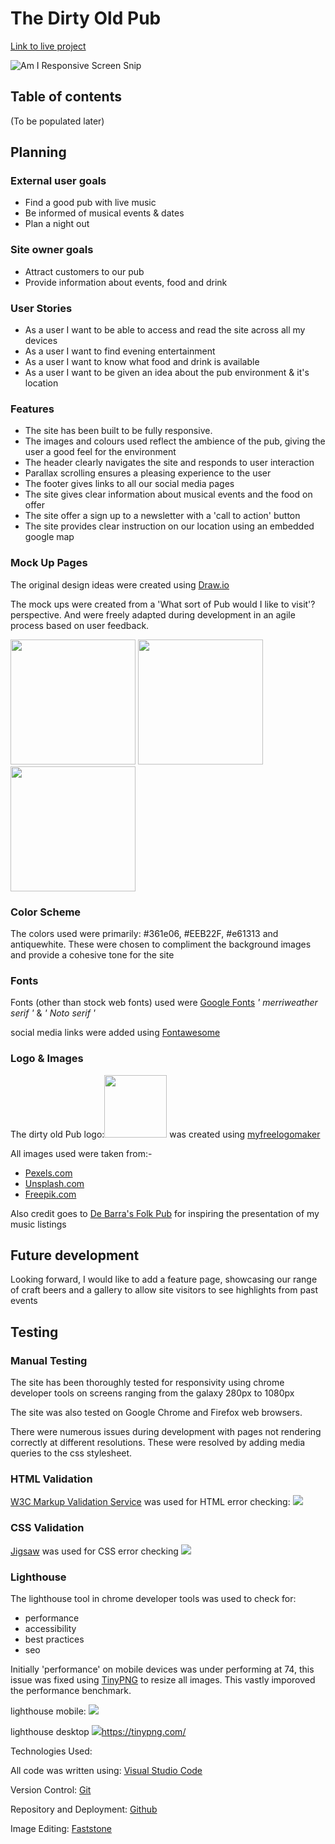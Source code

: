 # The Dirty Old Pub

[Link to live project](https://braxxian.github.io/The-Auld-Pub/)

![Am I Responsive Screen Snip](./docs/Responsive-devices.JPG)

## Table of contents
(To be populated later)

## Planning

### External user goals

* Find a good pub with live music
* Be informed of musical events & dates
* Plan a night out

### Site owner goals

* Attract customers to our pub
* Provide information about events, food and drink

### User Stories

* As a user I want to be able to access and read the
  site across all my devices
* As a user I want to find evening entertainment
* As a user I want to know what food and drink is
  available      
* As a user I want to be given an idea about the pub 
  environment & it's location

### Features

* The site has been built to be fully responsive.
* The images and colours used reflect the ambience of
the pub, giving the user a good feel for the environment
* The header clearly navigates the site and responds to user interaction
* Parallax scrolling ensures a pleasing experience to the user
* The footer gives links to all our social media pages
* The site gives clear information about musical events and the food on offer
* The site offer a sign up to a newsletter with a 'call to action' button
* The site provides clear instruction on our location using an embedded google map

### Mock Up Pages

The original design ideas were created using [Draw.io](https://app.diagrams.net/)

The mock ups were created from a 'What sort of Pub would I like to visit'? perspective. And were freely adapted during development in an agile process based on user feedback.

<img src="./docs/site-mockup-1.JPG" width="200">    <img src="./docs/site-mockup-2.JPG" width="200">
<img src="./docs/site-mockup-3.JPG" width="200">

### Color Scheme

The colors used were primarily: #361e06, #EEB22F, #e61313 and antiquewhite. These were chosen to compliment the background images and provide a cohesive tone for the site

### Fonts

Fonts (other than stock web fonts) used were [Google Fonts](https://fonts.google.com) *' merriweather serif '* &
*' Noto serif '*

social media links were added using [Fontawesome](https://fontawesome.com/)

### Logo & Images

The dirty old Pub logo:<img src="./assets/images/logo.png" width="100">
was created using [myfreelogomaker](https://www.myfreelogomaker.com)

All images used were taken from:-
* [Pexels.com](https://www.pexels.com)
* [Unsplash.com](https://unsplash.com)
* [Freepik.com](https://www.freepik.com)

Also credit goes to [De Barra's Folk Pub](https://debarra.ie/) for inspiring the presentation of my music listings

## Future development

Looking forward, I would like to add a feature page, showcasing our range of craft beers and a gallery to allow site visitors to see highlights from past events

## Testing

###  Manual Testing

The site has been thoroughly tested for responsivity using chrome developer tools on screens ranging from the galaxy 280px to 1080px

The site was also tested on Google Chrome and Firefox web browsers.

There were numerous issues during development with pages not rendering correctly at different resolutions. These were resolved by adding media queries to the css stylesheet.

### HTML Validation

[W3C Markup Validation Service](https://validator.w3.org/) was used for HTML error checking:
<img src="./docs/HTML-validation.PNG">

### CSS Validation
[Jigsaw](https://jigsaw.w3.org/css-validator/) was used for CSS error checking
<img src="./docs/CSS-validation.PNG">

### Lighthouse

The lighthouse tool in chrome developer tools was used to check for:
 * performance
 * accessibility
 * best practices
 * seo

 Initially 'performance' on mobile devices was under performing at 74, this issue was fixed using [TinyPNG](https://tinypng.com/) to resize all images. This vastly imporoved the performance benchmark.

lighthouse mobile:
 <img src="./docs/light-house-mobile.JPG">

lighthouse desktop
<img src="./docs/light-house-desktop.JPG">https://tinypng.com/


Technologies Used:

All code was written using: [Visual Studio Code](https://code.visualstudio.com/)

Version Control: [Git](https://git-scm.com/)

Repository and Deployment: [Github](https://github.com/)

Image Editing: [Faststone](https://www.faststone.org/)
























